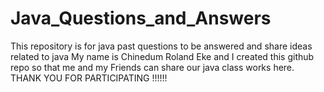 # Java_Questions_and_Answers
This repository is for java past questions to be answered and share ideas related to java
My name is Chinedum Roland Eke and I created this github repo so that me and my Friends can share our java class works here.
THANK YOU FOR PARTICIPATING !!!!!!
